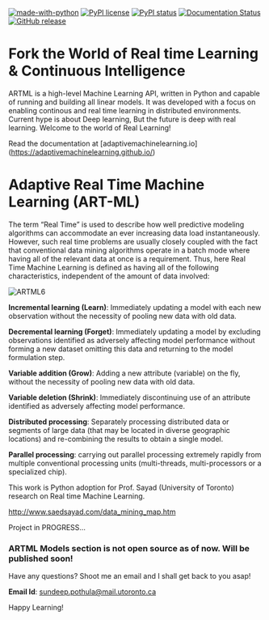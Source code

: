 [![made-with-python](https://img.shields.io/badge/Made%20with-Python-1f425f.svg)](https://www.python.org/)   [![PyPI license](https://img.shields.io/pypi/l/ansicolortags.svg)](https://github.com/angular/angular.js/blob/master/LICENSE)   [![PyPI status](https://img.shields.io/pypi/status/ansicolortags.svg)](https://github.com/AdaptiveMachineLearning)   [![Documentation Status](https://readthedocs.org/projects/ansicolortags/badge/?version=latest)](https://adaptivemachinelearning.github.io/)    [![GitHub release](https://img.shields.io/github/release/Naereen/StrapDown.js.svg)](https://github.com/AdaptiveMachineLearning/artml/tree/master/python/artml)

# Fork the World of Real time Learning & Continuous Intelligence

ARTML is a high-level Machine Learning API, written in Python and capable of running and building all linear models. It was developed with a focus on enabling continous and real time learning in distributed environments. Current hype is about Deep learning, But the future is deep with real learning. Welcome to the world of Real Learning!

Read the documentation at [adaptivemachinelearning.io] (https://adaptivemachinelearning.github.io/)

# Adaptive Real Time Machine Learning (ART-ML)

The term “Real Time” is used to describe how well predictive modeling algorithms can accommodate an ever increasing data load instantaneously. However, such real time problems are usually closely coupled with the fact that conventional data mining algorithms operate in a batch mode where having all of the relevant data at once is a requirement. Thus, here Real Time Machine Learning  is defined as having all of the following characteristics, independent of the amount of data involved: 

![ARTML6](https://user-images.githubusercontent.com/36970153/55763008-58bb1b80-5a33-11e9-8255-ab4068373eef.JPG)


**Incremental learning (Learn)**: Immediately updating a model with each new observation without the necessity of pooling new data with old data.

**Decremental learning (Forget)**: Immediately updating a model by excluding observations identified as adversely affecting model performance without forming a new dataset omitting this data and returning to the model formulation step.

**Variable addition (Grow)**: Adding a new attribute (variable) on the fly, without the necessity of pooling new data with old data.

**Variable deletion (Shrink)**: Immediately discontinuing use of an attribute identified as adversely affecting model performance.

**Distributed processing**: Separately processing distributed data or segments of large data (that may be located in diverse geographic locations) and re-combining the results to obtain a single model.

**Parallel processing**: carrying out parallel processing extremely rapidly from multiple conventional processing units (multi-threads, multi-processors or a specialized chip).

This work is Python adoption for Prof. Sayad (University of Toronto) research on Real time Machine Learning.

http://www.saedsayad.com/data_mining_map.htm

Project in PROGRESS...

### ARTML Models section is not open source as of now. Will be published soon!

Have any questions? Shoot me an email and I shall get back to you asap! 

**Email Id**: sundeep.pothula@mail.utoronto.ca

Happy Learning! 
